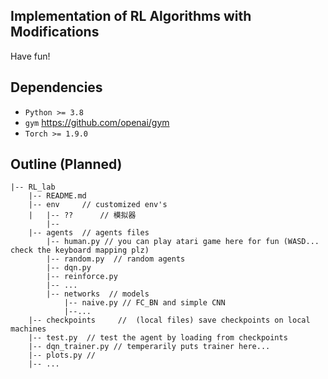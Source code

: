 ## Implementation of RL Algorithms with Modifications
Have fun!

## Dependencies

- `Python >= 3.8`
- `gym` https://github.com/openai/gym
- `Torch >= 1.9.0`

## Outline (Planned)

```
|-- RL_lab
	|-- README.md
	|-- env		// customized env's 
	|	|-- ??		// 模拟器
	    |--
	|-- agents	// agents files
	    |-- human.py // you can play atari game here for fun (WASD... check the keyboard mapping plz)
	    |-- random.py  // random agents
	    |-- dqn.py
	    |-- reinforce.py
	    |-- ...
	    |-- networks  // models
	        |-- naive.py // FC_BN and simple CNN
	        |--...
	|-- checkpoints		//  (local files) save checkpoints on local machines
	|-- test.py  // test the agent by loading from checkpoints
	|-- dqn_trainer.py // temperarily puts trainer here...
	|-- plots.py // 
	|-- ...


```
